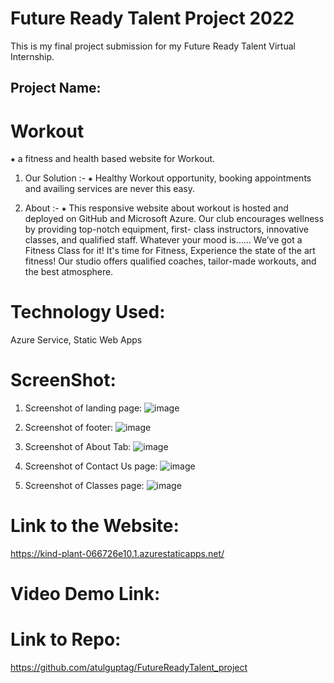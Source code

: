 # Future Ready Talent Project 2022

This is my final project submission for my Future Ready Talent Virtual Internship.

## Project Name:

# Workout

  ⁕ a fitness and health based website for Workout.
  
  1. Our Solution :-
  ⁕ Healthy Workout opportunity, booking appointments and availing services are never this easy.

  2. About :-
  ⁕ This responsive website about workout is hosted and deployed on GitHub and Microsoft Azure. Our club encourages wellness by providing top-notch equipment,              first- class instructors, innovative classes, and qualified staff. Whatever your mood is…… We’ve got a Fitness Class for it! It's time for Fitness, Experience          the state of the art fitness! Our studio offers qualified coaches, tailor-made workouts, and the best atmosphere.


# Technology Used:

Azure Service, Static Web Apps

# ScreenShot:

  1. Screenshot of landing page:
  ![image](https://user-images.githubusercontent.com/80918392/175552365-d8fc54c1-c851-43c7-b03f-5548e51aa6cc.png)

  2. Screenshot of footer:
  ![image](https://user-images.githubusercontent.com/80918392/175552655-eebeacca-408d-4421-9d13-13b2190d7a03.png)

  3. Screenshot of About Tab:
  ![image](https://user-images.githubusercontent.com/80918392/175552936-1ab01596-0f0e-499b-850d-3a4194143818.png)

  4. Screenshot of Contact Us page:
  ![image](https://user-images.githubusercontent.com/80918392/175558995-7071760c-08ef-40cc-b92c-db2b52850d5e.png)

  5. Screenshot of Classes page:
  ![image](https://user-images.githubusercontent.com/80918392/175559105-35e352df-82fe-41f4-877d-47c10dc86a63.png)

# Link to the Website: 

https://kind-plant-066726e10.1.azurestaticapps.net/

# Video Demo Link:


# Link to Repo:

https://github.com/atulguptag/FutureReadyTalent_project
